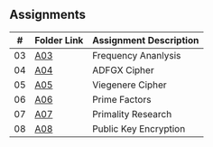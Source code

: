 ## Assignments

|    #   | Folder Link  | Assignment Description                    |
| :----: | ------------ | ----------------------------------------- |
|    03   | [A03](./A03) | Frequency Ananlysis |
|    04   | [A04](./A04) | ADFGX Cipher|
|    05   | [A05](./A05) | Viegenere Cipher  |
|    06   | [A06](./A06) | Prime Factors|
|    07   | [A07](./A07) | Primality Research |             
|    08   | [A08](./A08) | Public Key Encryption  |
